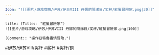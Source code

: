```yaml
---
Icon: "![[图片/游戏攻略/伊苏/伊苏VIII 丹娜的陨涕日/奖杯/紅髮冒險家.png|30]]"
---
```

```ad-common-bronze-trophy
title: (Title:: "紅髮冒險家")
![[图片/游戏攻略/伊苏/伊苏VIII 丹娜的陨涕日/奖杯/紅髮冒險家.png|100]]

(Comment:: "操作亞特魯盡情冒險.")
```

#伊苏/伊苏VIII/奖杯 #奖杯 #奖杯/铜
